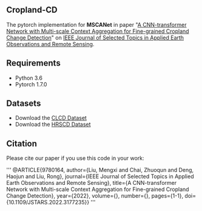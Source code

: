 ## Cropland-CD

The pytorch implementation for **MSCANet** in paper "[A CNN-transformer Network with Multi-scale Context Aggregation for Fine-grained Cropland Change Detection](https://ieeexplore.ieee.org/document/9780164)" on [IEEE Journal of Selected Topics in Applied Earth Observations and Remote Sensing](https://www.grss-ieee.org/publications/journal-of-selected-topics-in-applied-earth-observations-and-remote-sensing/).  

## Requirements
- Python 3.6
- Pytorch 1.7.0


## Datasets
- Download the [CLCD Dataset](https://mail2sysueducn-my.sharepoint.com/:f:/g/personal/liumx23_mail2_sysu_edu_cn/Ejm7aufQREdIhYf5yxSZDIkBr68p2AUQf_7BAEq4vmV0pg?e=ZWI3oy)
- Download the [HRSCD Dataset](https://ieee-dataport.org/open-access/hrscd-high-resolution-semantic-change-detection-dataset)



## Citation

Please cite our paper if you use this code in your work:

'''
@ARTICLE{9780164,
  author={Liu, Mengxi and Chai, Zhuoqun and Deng, Haojun and Liu, Rong},
  journal={IEEE Journal of Selected Topics in Applied Earth Observations and Remote Sensing}, 
  title={A CNN-transformer Network with Multi-scale Context Aggregation for Fine-grained Cropland Change Detection}, 
  year={2022},
  volume={},
  number={},
  pages={1-1},
  doi={10.1109/JSTARS.2022.3177235}}
'''
